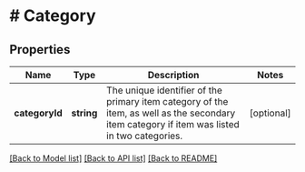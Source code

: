 # # Category

## Properties

Name | Type | Description | Notes
------------ | ------------- | ------------- | -------------
**categoryId** | **string** | The unique identifier of the primary item category of the item, as well as the secondary item category if item was listed in two categories. | [optional] 

[[Back to Model list]](../../README.md#documentation-for-models) [[Back to API list]](../../README.md#documentation-for-api-endpoints) [[Back to README]](../../README.md)


